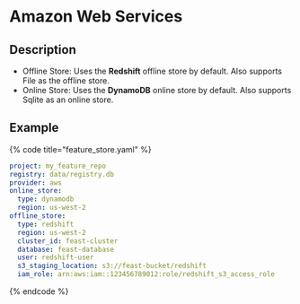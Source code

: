 # Amazon Web Services

## Description

* Offline Store: Uses the **Redshift** offline store by default. Also supports File as the offline store.
* Online Store: Uses the **DynamoDB** online store by default. Also supports Sqlite as an online store.

## Example

{% code title="feature_store.yaml" %}
```yaml
project: my_feature_repo
registry: data/registry.db
provider: aws
online_store:
  type: dynamodb
  region: us-west-2
offline_store:
  type: redshift
  region: us-west-2
  cluster_id: feast-cluster
  database: feast-database
  user: redshift-user
  s3_staging_location: s3://feast-bucket/redshift
  iam_role: arn:aws:iam::123456789012:role/redshift_s3_access_role
```
{% endcode %}
